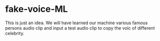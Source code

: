 # fake-voice-ML

This is just an idea. We will have learned our machine various famous persons audio clip and input a test audio clip to copy the voic of different celebrity.

